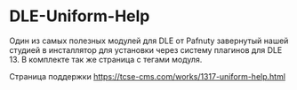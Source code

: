 # DLE-Uniform-Help
Один из самых полезных модулей для DLE от Pafnuty завернутый нашей студией в инсталлятор для установки через систему плагинов для DLE 13. В комплекте так же страница с тегами модуля.

Страница поддержки
https://tcse-cms.com/works/1317-uniform-help.html 
